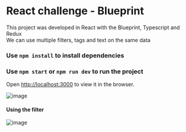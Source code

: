 # React challenge - Blueprint

This project was developed in React with the Blueprint, Typescript and Redux
<br/>
We can use multiple filters, tags and text on the same data
### Use `npm install` to install dependencies
### Use `npm start` or `npm run dev` to run the project
Open [http://localhost:3000](http://localhost:3000) to view it in the browser.

![image](https://user-images.githubusercontent.com/57879201/213871793-94fb3a0d-92fe-4dff-b8ad-ec23e0884c03.png)


#### Using the filter
![image](https://user-images.githubusercontent.com/57879201/213871819-599e4dcd-bd4e-41c8-8ed9-0d8d16361a63.png)
